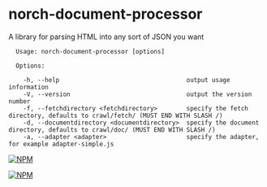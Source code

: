 norch-document-processor
=========================

A library for parsing HTML into any sort of JSON you want

```
  Usage: norch-document-processor [options]

  Options:

    -h, --help                                   output usage information
    -V, --version                                output the version number
    -f, --fetchdirectory <fetchdirectory>        specify the fetch directory, defaults to crawl/fetch/ (MUST END WITH SLASH /)
    -d, --documentdirectory <documentdirectory>  specify the document directory, defaults to crawl/doc/ (MUST END WITH SLASH /)
    -a, --adapter <adapter>                      specify the adapter, for example adapter-simple.js
```

[![NPM](https://nodei.co/npm/norch-document-processor.png?stars&downloads)](https://nodei.co/npm/norch-document-processor/)

[![NPM](https://nodei.co/npm-dl/norch-document-processor.png)](https://nodei.co/npm/norch-document-processor/)
